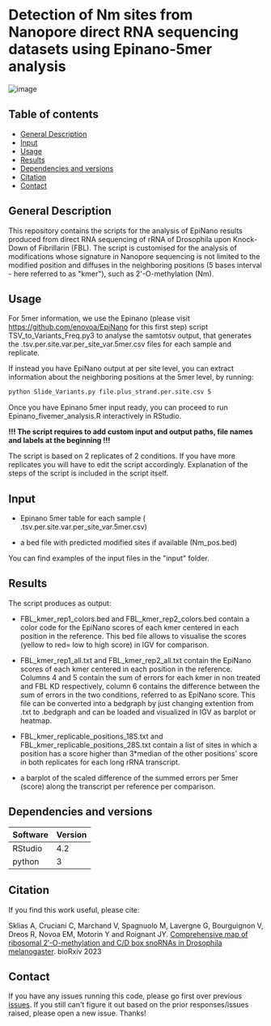 # Detection of Nm sites from Nanopore direct RNA sequencing datasets using Epinano-5mer analysis

![image](https://user-images.githubusercontent.com/44866316/207355327-a730c0e6-42cc-4fb9-9e40-62264c431ae7.png)


## Table of contents
- [General Description](#General-description)
- [Input](#Input)
- [Usage](#Usage)
- [Results](#Results)
- [Dependencies and versions](#Dependencies-and-versions)
- [Citation](#Citation) 
- [Contact](#Contact) 

## General Description
This repository contains the scripts for the analysis of EpiNano results produced from direct RNA sequencing of rRNA of Drosophila upon Knock-Down of Fibrillarin (FBL). The script is customised for the analysis of modifications whose signature in Nanopore sequencing is not limited to the modified position and diffuses in the neighboring positions (5 bases interval - here referred to as "kmer"), such as 2'-O-methylation (Nm). 


## Usage
For 5mer information, we use the Epinano (please visit https://github.com/enovoa/EpiNano for this first step) script TSV_to_Variants_Freq.py3 to analyse the samtotsv output, that generates the .tsv.per.site.var.per_site_var.5mer.csv files for each sample and replicate.

If instead you have EpiNano output at per site level, you can extract information about the neighboring positions at the 5mer level, by running: 

```bash
python Slide_Variants.py file.plus_strand.per.site.csv 5
```

Once you have Epinano 5mer input ready, you can proceed to run Epinano_fivemer_analysis.R interactively in RStudio. 

**!!! The script requires to add custom input and output paths, file names and labels at the beginning !!!**

The script is based on 2 replicates of 2 conditions. If you have more replicates you will have to edit the script accordingly. 
Explanation of the steps of the script is included in the script itself.

## Input

- Epinano 5mer table for each sample ( .tsv.per.site.var.per_site_var.5mer.csv)

- a bed file with predicted modified sites if available (Nm_pos.bed)

You can find examples of the input files in the "input" folder. 

## Results
The script produces as output: 

- FBL_kmer_rep1_colors.bed and FBL_kmer_rep2_colors.bed contain a color code for the EpiNano scores of each kmer centered in each position in the reference. This bed file allows to visualise the scores (yellow to red= low to high score) in IGV for comparison. 

- FBL_kmer_rep1_all.txt and FBL_kmer_rep2_all.txt contain the EpiNano scores of each kmer centered in each position in the reference. Columns 4 and 5 contain the sum of errors for each kmer in non treated and FBL KD respectively, column 6 contains the difference between the sum of errors in the two conditions, referred to as EpiNano score. This file can be converted into a bedgraph by just changing extention from .txt to .bedgraph and can be loaded and visualized in IGV as barplot or heatmap.

- FBL_kmer_replicable_positions_18S.txt and FBL_kmer_replicable_positions_28S.txt contain a list of sites in which a position has a score higher than 3*median of the other positions' score in both replicates for each long rRNA transcript.

- a barplot of the scaled difference of the summed errors per 5mer (score) along the transcript per reference per comparison.


## Dependencies and versions


| Software | Version |
| --- | --- |
| RStudio | 4.2 |
| python | 3 |

## Citation
  
If you find this work useful, please cite: 

Sklias A, Cruciani C, Marchand V, Spagnuolo M, Lavergne G, Bourguignon V, Dreos R, Novoa EM, Motorin Y and Roignant JY. [Comprehensive map of ribosomal 2′-O-methylation and C/D box snoRNAs in Drosophila melanogaster](https://www.biorxiv.org/content/10.1101/2023.05.25.542231v1). bioRxiv 2023

  
## Contact
If you have any issues running this code, please go first over previous [issues](https://github.com/novoalab/Nm_Nanopore_Drosophila/issues). If you still can't figure it out based on the prior responses/issues raised, please open a new issue. Thanks!   
